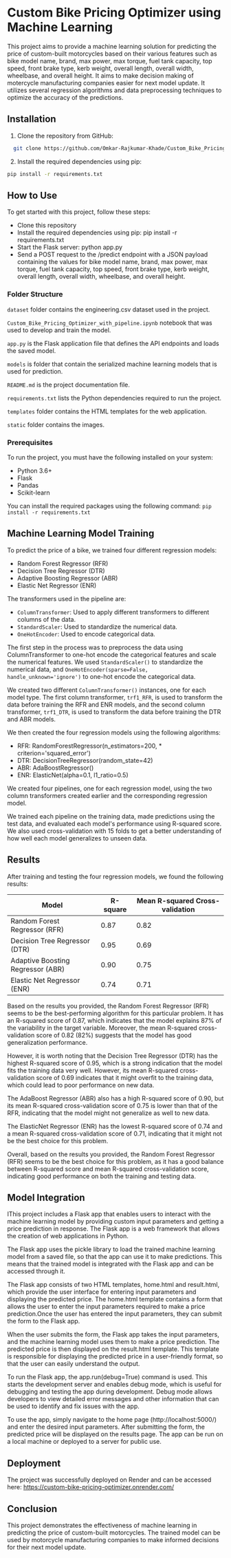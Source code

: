 # Custom Bike Pricing Optimizer using Machine Learning

This project aims to provide a machine learning solution for predicting the price of custom-built motorcycles based on their various features such as bike model name, brand, max power, max torque, fuel tank capacity, top speed, front brake type, kerb weight, overall length, overall width, wheelbase, and overall height. It aims to make decision making of motercycle manufacturing companies easier for next model update. It utilizes several regression algorithms and data preprocessing techniques to optimize the accuracy of the predictions.

## Installation

1. Clone the repository from GitHub:

```bash
  git clone https://github.com/Omkar-Rajkumar-Khade/Custom_Bike_Pricing_Optimizer.git
```


2. Install the required dependencies using pip:
```bash
pip install -r requirements.txt
```


## How to Use
To get started with this project, follow these steps:
* Clone this repository
* Install the required dependencies using pip: pip install -r requirements.txt
* Start the Flask server: python app.py
* Send a POST request to the /predict endpoint with a JSON payload containing the values for bike model name, brand, max power, max torque, fuel tank capacity, top speed, front brake type, kerb weight, overall length, overall width, wheelbase, and overall height.

### Folder Structure 

`dataset` folder contains the engineering.csv dataset used in the project.

`Custom_Bike_Pricing_Optimizer_with_pipeline.ipynb` notebook that was used to develop and train the model.

`app.py` is the Flask application file that defines the API endpoints and loads the saved model.

`models` is folder that contain the serialized machine learning models that is used for prediction.

`README.md` is the project documentation file.

`requirements.txt` lists the Python dependencies required to run the project.

`templates` folder contains the HTML templates for the web application.

`static` folder contains the images.


### Prerequisites

To run the project, you must have the following installed on your system:

* Python 3.6+
* Flask
* Pandas
* Scikit-learn

You can install the required packages using the following command:
``` pip install -r requirements.txt ```

## Machine Learning Model Training

To predict the price of a bike, we trained four different regression models:

* Random Forest Regressor (RFR)
* Decision Tree Regressor (DTR)
* Adaptive Boosting Regressor (ABR)
* Elastic Net Regressor (ENR)

The transformers used in the pipeline are:

* `ColumnTransformer`: Used to apply different transformers to different columns of the data.
* `StandardScaler`: Used to standardize the numerical data.
* `OneHotEncoder`: Used to encode categorical data.

The first step in the process was to preprocess the data using ColumnTransformer to one-hot encode the categorical features and scale the numerical features. We used `StandardScaler()` to standardize the numerical data, and `OneHotEncoder(sparse=False, handle_unknown='ignore')` to one-hot encode the categorical data.

We created two different `ColumnTransformer()` instances, one for each model type. The first column transformer, `trf1_RFR`, is used to transform the data before training the RFR and ENR models, and the second column transformer, `trf1_DTR`, is used to transform the data before training the DTR and ABR models.

We then created the four regression models using the following algorithms:

* RFR: RandomForestRegressor(n_estimators=200, * criterion='squared_error')
* DTR: DecisionTreeRegressor(random_state=42)
* ABR: AdaBoostRegressor()
* ENR: ElasticNet(alpha=0.1, l1_ratio=0.5)

We created four pipelines, one for each regression model, using the two column transformers created earlier and the corresponding regression model.

We trained each pipeline on the training data, made predictions using the test data, and evaluated each model's performance using R-squared score. We also used cross-validation with 15 folds to get a better understanding of how well each model generalizes to unseen data.



## Results
After training and testing the four regression models, we found the following results:

| Model           | R-square | Mean R-squared Cross-validation |
| ----------------- |----------------| ------------------------------------------------------------------ |
| Random Forest Regressor (RFR) | 0.87| 0.82 |
| Decision Tree Regressor (DTR) |0.95 | 0.69|
| Adaptive Boosting Regressor (ABR) |0.90 |0.75|
| Elastic Net Regressor (ENR) |0.74 |0.71 |

Based on the results you provided, the Random Forest Regressor (RFR) seems to be the best-performing algorithm for this particular problem. It has an R-squared score of 0.87, which indicates that the model explains 87% of the variability in the target variable. Moreover, the mean R-squared cross-validation score of 0.82 (82%) suggests that the model has good generalization performance.

However, it is worth noting that the Decision Tree Regressor (DTR) has the highest R-squared score of 0.95, which is a strong indication that the model fits the training data very well. However, its mean R-squared cross-validation score of 0.69 indicates that it might overfit to the training data, which could lead to poor performance on new data.

The AdaBoost Regressor (ABR) also has a high R-squared score of 0.90, but its mean R-squared cross-validation score of 0.75 is lower than that of the RFR, indicating that the model might not generalize as well to new data.

The ElasticNet Regressor (ENR) has the lowest R-squared score of 0.74 and a mean R-squared cross-validation score of 0.71, indicating that it might not be the best choice for this problem.

Overall, based on the results you provided, the Random Forest Regressor (RFR) seems to be the best choice for this problem, as it has a good balance between R-squared score and mean R-squared cross-validation score, indicating good performance on both the training and testing data.

## Model Integration
IThis project includes a Flask app that enables users to interact with the machine learning model by providing custom input parameters and getting a price prediction in response. The Flask app is a web framework that allows the creation of web applications in Python.

The Flask app uses the pickle library to load the trained machine learning model from a saved file, so that the app can use it to make predictions. This means that the trained model is integrated with the Flask app and can be accessed through it.

The Flask app consists of two HTML templates, home.html and result.html, which provide the user interface for entering input parameters and displaying the predicted price. The home.html template contains a form that allows the user to enter the input parameters required to make a price prediction.Once the user has entered the input parameters, they can submit the form to the Flask app.

When the user submits the form, the Flask app takes the input parameters, and the machine learning model uses them to make a price prediction. The predicted price is then displayed on the result.html template. This template is responsible for displaying the predicted price in a user-friendly format, so that the user can easily understand the output.

To run the Flask app, the app.run(debug=True) command is used. This starts the development server and enables debug mode, which is useful for debugging and testing the app during development. Debug mode allows developers to view detailed error messages and other information that can be used to identify and fix issues with the app.

To use the app, simply navigate to the home page (http://localhost:5000/) and enter the desired input parameters. After submitting the form, the predicted price will be displayed on the results page. The app can be run on a local machine or deployed to a server for public use.

## Deployment
The project was successfully deployed on Render and can be accessed here:
https://custom-bike-pricing-optimizer.onrender.com/

## Conclusion
This project demonstrates the effectiveness of machine learning in predicting the price of custom-built motorcycles. The trained model can be used by motorcycle manufacturing companies to make informed decisions for their next model update.
